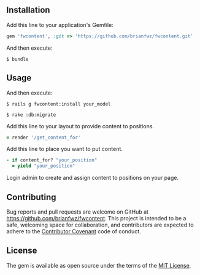 ## Installation

Add this line to your application's Gemfile:

```ruby
gem 'fwcontent', :git => 'https://github.com/brianfwz/fwcontent.git'
```

And then execute:

    $ bundle

## Usage

And then execute:

    $ rails g fwcontent:install your_model

    $ rake :db:migrate

Add this line to your layout to provide content to positions. 

```ruby
= render '/get_content_for'
```
Add this line to place you want to put content.

```ruby
- if content_for? "your_position"
  = yield "your_position"
```

Login admin to create and assign content to positions on your page.

## Contributing

Bug reports and pull requests are welcome on GitHub at https://github.com/brianfwz/fwcontent. This project is intended to be a safe, welcoming space for collaboration, and contributors are expected to adhere to the [Contributor Covenant](contributor-covenant.org) code of conduct.


## License

The gem is available as open source under the terms of the [MIT License](http://opensource.org/licenses/MIT).

